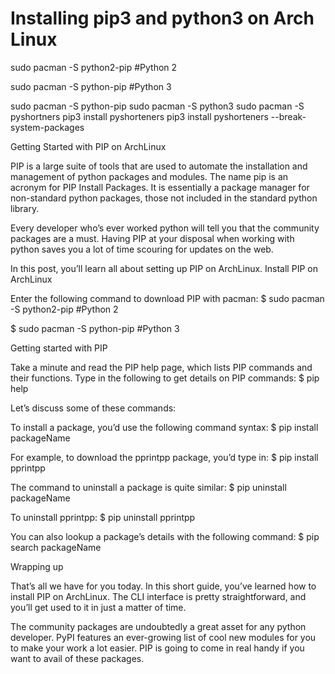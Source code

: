 # Installing pip3 and python3 on Arch Linux
sudo pacman -S python2-pip                #Python 2

sudo pacman -S python-pip                #Python 3

sudo pacman -S python-pip
sudo pacman -S python3
sudo pacman -S pyshortners
pip3 install pyshorteners
pip3 install pyshorteners --break-system-packages

Getting Started with PIP on ArchLinux



PIP is a large suite of tools that are used to automate the installation and management of python packages and modules. The name pip is an acronym for PIP Install Packages. It is essentially a package manager for non-standard python packages, those not included in the standard python library.

Every developer who’s ever worked python will tell you that the community packages are a must. Having PIP at your disposal when working with python saves you a lot of time scouring for updates on the web.

In this post, you’ll learn all about setting up PIP on ArchLinux.
Install PIP on ArchLinux

Enter the following command to download PIP with pacman:
$ sudo pacman -S python2-pip                #Python 2

$ sudo pacman -S python-pip                #Python 3

Getting started with PIP

Take a minute and read the PIP help page, which lists PIP commands and their functions. Type in the following to get details on PIP commands:
$ pip help


Let’s discuss some of these commands:

To install a package, you’d use the following command syntax:
$ pip install packageName

For example, to download the pprintpp package, you’d type in:
$ pip install pprintpp


The command to uninstall a package is quite similar:
$ pip uninstall packageName

To uninstall pprintpp:
$ pip uninstall pprintpp


You can also lookup a package’s details with the following command:
$ pip search packageName

Wrapping up

That’s all we have for you today. In this short guide, you’ve learned how to install PIP on ArchLinux. The CLI interface is pretty straightforward, and you’ll get used to it in just a matter of time.

The community packages are undoubtedly a great asset for any python developer. PyPI features an ever-growing list of cool new modules for you to make your work a lot easier. PIP is going to come in real handy if you want to avail of these packages.

